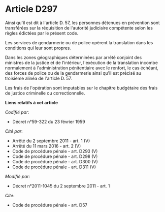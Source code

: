 # Article D297

Ainsi qu'il est dit à l'article D. 57, les personnes détenues en prévention sont transférées sur la réquisition de l'autorité
judiciaire compétente selon les règles édictées par le présent code. 

Les services de gendarmerie ou de police opèrent la translation dans les conditions qui leur sont propres.

Dans les zones géographiques déterminées par arrêté conjoint des ministres de la justice et de l'intérieur, l'exécution de la
translation incombe normalement à l'administration pénitentiaire avec le renfort, le cas échéant, des forces de police ou de
la gendarmerie ainsi qu'il est précisé au troisième alinéa de l'article D. 57. 

Les frais de l'opération sont imputables sur le chapitre budgétaire des frais de justice criminelle ou correctionnelle.

**Liens relatifs à cet article**

_Codifié par_:

  - Décret n°59-322 du 23 février 1959

_Cité par_:

  - Arrêté du 2 septembre 2011 - art. 1 (V)
  - Arrêté du 11 mars 2016 - art. 2 (V)
  - Code de procédure pénale - art. D293 (V)
  - Code de procédure pénale - art. D298 (V)
  - Code de procédure pénale - art. D300 (V)
  - Code de procédure pénale - art. D311 (V)

_Modifié par_:

  - Décret n°2011-1045 du 2 septembre 2011 - art. 1

_Cite_:

  - Code de procédure pénale - art. D57

